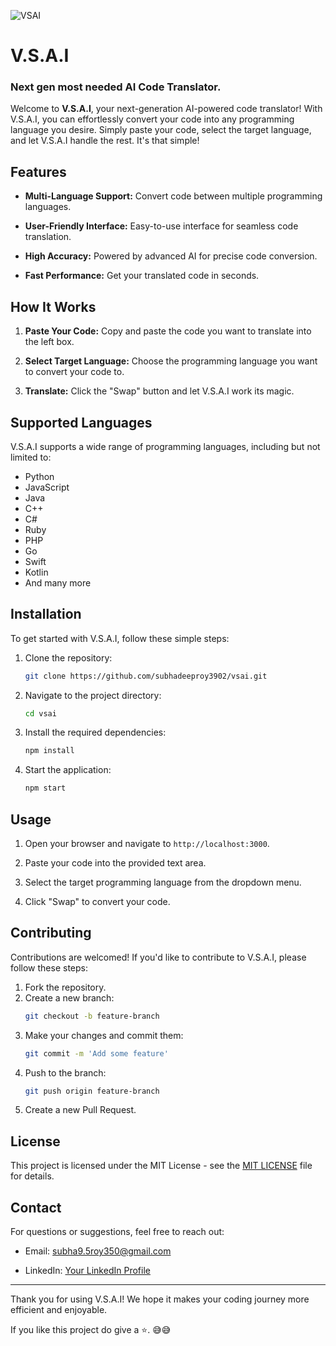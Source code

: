 ![VSAI](https://i.postimg.cc/zXz9w0y9/940-1x-shots-so.webp)

# V.S.A.I

### Next gen most needed AI Code Translator.

Welcome to **V.S.A.I**, your next-generation AI-powered code translator! With V.S.A.I, you can effortlessly convert your code into any programming language you desire. Simply paste your code, select the target language, and let V.S.A.I handle the rest. It's that simple!

## Features

- **Multi-Language Support:** Convert code between multiple programming languages.

- **User-Friendly Interface:** Easy-to-use interface for seamless code translation.

- **High Accuracy:** Powered by advanced AI for precise code conversion.

- **Fast Performance:** Get your translated code in seconds.

## How It Works

1. **Paste Your Code:** Copy and paste the code you want to translate into the left box.

2. **Select Target Language:** Choose the programming language you want to convert your code to.

3. **Translate:** Click the "Swap" button and let V.S.A.I work its magic.

## Supported Languages

V.S.A.I supports a wide range of programming languages, including but not limited to:
- Python
- JavaScript
- Java
- C++
- C#
- Ruby
- PHP
- Go
- Swift
- Kotlin
- And many more

## Installation

To get started with V.S.A.I, follow these simple steps:

1. Clone the repository:
    ```sh
    git clone https://github.com/subhadeeproy3902/vsai.git
    ```

2. Navigate to the project directory:
    ```sh
    cd vsai
    ```

3. Install the required dependencies:
    ```sh
    npm install
    ```

4. Start the application:
    ```sh
    npm start
    ```

## Usage

1. Open your browser and navigate to `http://localhost:3000`.

2. Paste your code into the provided text area.
3. Select the target programming language from the dropdown menu.

4. Click "Swap" to convert your code.

## Contributing

Contributions are welcomed! If you'd like to contribute to V.S.A.I, please follow these steps:

1. Fork the repository.
2. Create a new branch:
    ```sh
    git checkout -b feature-branch
    ```
3. Make your changes and commit them:
    ```sh
    git commit -m 'Add some feature'
    ```
4. Push to the branch:
    ```sh
    git push origin feature-branch
    ```
5. Create a new Pull Request.

## License

This project is licensed under the MIT License - see the [MIT LICENSE](LICENSE) file for details.

## Contact

For questions or suggestions, feel free to reach out:

- Email: [subha9.5roy350@gmail.com](mailto:subha9.5roy350@gmail.com)

- LinkedIn: [Your LinkedIn Profile](https://linkedin.com/in/subhadeep3902)

---

Thank you for using V.S.A.I! We hope it makes your coding journey more efficient and enjoyable.

If you like this project do give a ⭐. 😅😅
